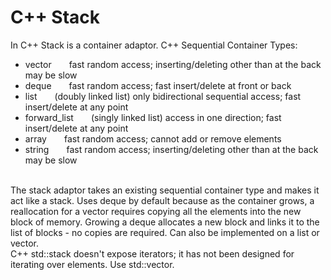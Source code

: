 # C++ Stack
In C++ Stack is a container adaptor. C++ Sequential Container Types:
<ul>
  <li>vector&emsp;&emsp;fast random access; inserting/deleting other than at the back may be slow</li>
  <li>deque&emsp;&emsp;fast random access; fast insert/delete at front or back</li>
  <li>list&emsp;&emsp;(doubly linked list) only bidirectional sequential access; fast insert/delete at any point</li>
  <li>forward_list&emsp;&emsp;(singly linked list) access in one direction; fast insert/delete at any point</li>
  <li>array&emsp;&emsp;fast random access; cannot add or remove elements</li>
  <li>string&emsp;&emsp;fast random access; inserting/deleting other than at the back may be slow</li>
</ul>
<br>The stack adaptor takes an existing sequential container type and makes it act like a stack. Uses deque by default because as the container grows, a reallocation for a vector requires copying all the elements into the new block of memory. Growing a deque allocates a new block and links it to the list of blocks - no copies are required. Can also be implemented on a list or vector.<br>
C++ std::stack doesn't expose iterators; it has not been designed for iterating over elements. Use std::vector.
